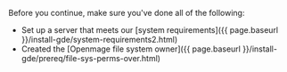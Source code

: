 Before you continue, make sure you've done all of the following:

-  Set up a server that meets our [system requirements]({{ page.baseurl }}/install-gde/system-requirements2.html)
-  Created the [Openmage file system owner]({{ page.baseurl }}/install-gde/prereq/file-sys-perms-over.html)
